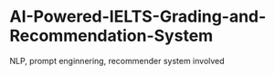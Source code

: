 # AI-Powered-IELTS-Grading-and-Recommendation-System
NLP, prompt enginnering, recommender system involved
